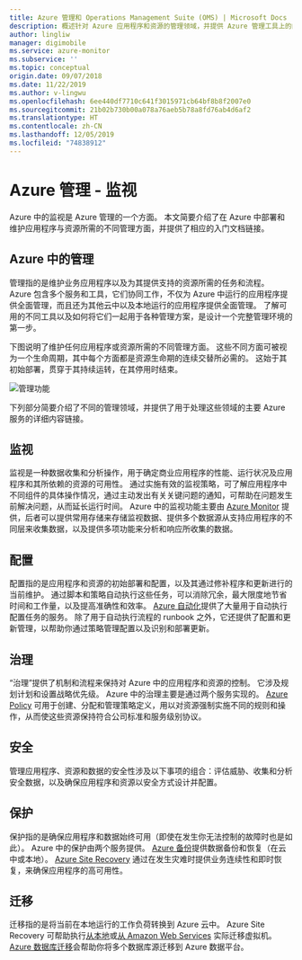 ```yaml
---
title: Azure 管理和 Operations Management Suite (OMS) | Microsoft Docs
description: 概述针对 Azure 应用程序和资源的管理领域，并提供 Azure 管理工具上的内容的链接，这些工具以前以 Operations Management Suite (OMS) 形式捆绑在一起。
author: lingliw
manager: digimobile
ms.service: azure-monitor
ms.subservice: ''
ms.topic: conceptual
origin.date: 09/07/2018
ms.date: 11/22/2019
ms.author: v-lingwu
ms.openlocfilehash: 6ee440df7710c641f3015971cb64bf8b8f2007e0
ms.sourcegitcommit: 21b02b730b00a078a76aeb5b78a8fd76ab4d6af2
ms.translationtype: HT
ms.contentlocale: zh-CN
ms.lasthandoff: 12/05/2019
ms.locfileid: "74838912"
---
```

# <a name="azure-management---monitoring"></a>Azure 管理 - 监视

Azure 中的监视是 Azure 管理的一个方面。  本文简要介绍了在 Azure 中部署和维护应用程序与资源所需的不同管理方面，并提供了相应的入门文档链接。

## <a name="management-in-azure"></a>Azure 中的管理

管理指的是维护业务应用程序以及为其提供支持的资源所需的任务和流程。  Azure 包含多个服务和工具，它们协同工作，不仅为 Azure 中运行的应用程序提供全面管理，而且还为其他云中以及本地运行的应用程序提供全面管理。  了解可用的不同工具以及如何将它们一起用于各种管理方案，是设计一个完整管理环境的第一步。

下图说明了维护任何应用程序或资源所需的不同管理方面。  这些不同方面可被视为一个生命周期，其中每个方面都是资源生命期的连续交替所必需的。  这始于其初始部署，贯穿于其持续运转，在其停用时结束。

![管理功能](media/management-overview/management-capabilities.png)


下列部分简要介绍了不同的管理领域，并提供了用于处理这些领域的主要 Azure 服务的详细内容链接。

## <a name="monitor"></a>监视
监视是一种数据收集和分析操作，用于确定商业应用程序的性能、运行状况及应用程序和其所依赖的资源的可用性。 通过实施有效的监视策略，可了解应用程序中不同组件的具体操作情况，通过主动发出有关关键问题的通知，可帮助在问题发生前解决问题，从而延长运行时间。 Azure 中的监视功能主要由 [Azure Monitor](../azure-monitor/overview.md) 提供，后者可以提供常用存储来存储监视数据、提供多个数据源从支持应用程序的不同层来收集数据，以及提供多项功能来分析和响应所收集的数据。

## <a name="configure"></a>配置
配置指的是应用程序和资源的初始部署和配置，以及其通过修补程序和更新进行的当前维护。  通过脚本和策略自动执行这些任务，可以消除冗余，最大限度地节省时间和工作量，以及提高准确性和效率。  [Azure 自动化](../automation/automation-intro.md)提供了大量用于自动执行配置任务的服务。  除了用于自动执行流程的 runbook 之外，它还提供了配置和更新管理，以帮助你通过策略管理配置以及识别和部署更新。

## <a name="govern"></a>治理
“治理”提供了机制和流程来保持对 Azure 中的应用程序和资源的控制。  它涉及规划计划和设置战略优先级。  Azure 中的治理主要是通过两个服务实现的。  [Azure Policy](../governance/policy/overview.md) 可用于创建、分配和管理策略定义，用以对资源强制实施不同的规则和操作，从而使这些资源保持符合公司标准和服务级别协议。

## <a name="secure"></a>安全
管理应用程序、资源和数据的安全性涉及以下事项的组合：评估威胁、收集和分析安全数据，以及确保应用程序和资源以安全方式设计并配置。  


## <a name="protect"></a>保护
保护指的是确保应用程序和数据始终可用（即使在发生你无法控制的故障时也是如此）。  Azure 中的保护由两个服务提供。  [Azure 备份](../backup/backup-introduction-to-azure-backup.md)提供数据备份和恢复（在云中或本地）。    [Azure Site Recovery](../site-recovery/site-recovery-overview.md) 通过在发生灾难时提供业务连续性和即时恢复，来确保应用程序的高可用性。

## <a name="migrate"></a>迁移 
迁移指的是将当前在本地运行的工作负荷转换到 Azure 云中。 Azure Site Recovery 可帮助执行[从本地](../site-recovery/migrate-tutorial-on-premises-azure.md)或[从 Amazon Web Services](../site-recovery/migrate-tutorial-aws-azure.md) 实际迁移虚拟机。  [Azure 数据库迁移](../dms/dms-overview.md)会帮助你将多个数据库源迁移到 Azure 数据平台。

